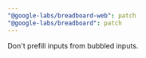 ```yaml
---
"@google-labs/breadboard-web": patch
"@google-labs/breadboard": patch
---
```


Don't prefill inputs from bubbled inputs.
